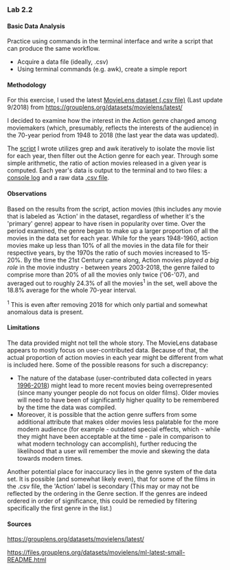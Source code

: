 ### Lab 2.2

#### Basic Data Analysis


Practice using commands in the terminal interface and write a script that can produce the same workflow.
* Acquire a data file (ideally, .csv)
* Using terminal commands (e.g. awk), create a simple report

#### Methodology

For this exercise, I used the latest [MovieLens dataset (.csv file)](https://github.com/Mordyfier/CISC3140/blob/master/Lab%202.2/movies.csv) (Last update 9/2018) from https://grouplens.org/datasets/movielens/latest/

I decided to examine how the interest in the Action genre changed among moviemakers (which, presumably, reflects the interests of the audience) in the 70-year period from 1948 to 2018 (the last year the data was updated).

The [script](https://github.com/Mordyfier/CISC3140/blob/master/Lab%202.2/script.sh) I wrote utilizes grep and awk iteratively to isolate the movie list for each year, then filter out the Action genre for each year. Through some simple arithmetic, the ratio of action movies released in a given year is computed. Each year's data is output to the terminal and to two files: a [console log](https://github.com/Mordyfier/CISC3140/blob/master/Lab%202.2/scriptoutput.log) and a raw data [.csv file](https://github.com/Mordyfier/CISC3140/blob/master/Lab%202.2/actiondata.csv).

#### Observations
Based on the results from the script, action movies (this includes any movie that is labeled as 'Action' in the dataset, regardless of whether it's the 'primary' genre) appear to have risen in popularity over time. Over the period examined, the genre began to make up a larger proportion of all the movies in the data set for each year. While for the years 1948-1960, action movies make up less than 10% of all the movies in the data file for their respective years, by the 1970s the ratio of such movies increased to 15-20%. By the time the 21st Century came along, Action movies *played a big role* in the movie industry - between years 2003-2018, the genre failed to comprise more than 20% of all the movies only twice ('06-'07), and averaged out to roughly 24.3% of all the movies<sup>1</sup> in the set, well above the 18.8% average for the whole 70-year interval. 

<sup>1</sup> This is even after removing 2018 for which only partial and somewhat anomalous data is present.

#### Limitations
The data provided might not tell the whole story. The MovieLens database appears to mostly focus on user-contributed data. Because of that, the actual proportion of action movies in each year might be different from what is included here. Some of the possible reasons for such a discrepancy:
* The nature of the database (user-contributed data collected in years [1996-2018](https://files.grouplens.org/datasets/movielens/ml-latest-small-README.html)) might lead to more recent movies being overrepresented (since many younger people do not focus on older films). Older movies will need to have been of significantly higher quality to be remembered by the time the data was compiled.
* Moreover, it is possible that the action genre suffers from some additional attribute that makes older movies less palatable for the more modern audience (for example - outdated special effects, which - while they might have been acceptable at the time - pale in comparison to what modern technology can accomplish), further reducing the likelihood that a user will remember the movie and skewing the data towards modern times.

Another potential place for inaccuracy lies in the genre system of the data set. It is possible (and somewhat likely even), that for some of the films in the .csv file, the 'Action' label is secondary (This may or may not be reflected by the ordering in the Genre section. If the genres are indeed ordered in order of significance, this could be remedied by filtering specifically the first genre in the list.) 

#### Sources
https://grouplens.org/datasets/movielens/latest/

https://files.grouplens.org/datasets/movielens/ml-latest-small-README.html
